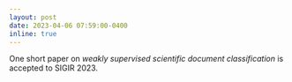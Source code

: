 ```yaml
---
layout: post
date: 2023-04-06 07:59:00-0400
inline: true
---
```


One short paper on *weakly supervised scientific document classification* is accepted to SIGIR 2023.